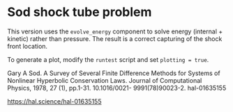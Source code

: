 # Sod shock tube problem

This version uses the `evolve_energy` component to solve energy
(internal + kinetic) rather than pressure. The result is a correct
capturing of the shock front location.

To generate a plot, modify the `runtest` script and set
`plotting = true`.

Gary A Sod. A Survey of Several Finite Difference Methods for Systems
of Nonlinear Hyperbolic Conservation Laws. Journal of Computational
Physics, 1978, 27 (1), pp.1-31. 10.1016/0021-
9991(78)90023-2. hal-01635155

https://hal.science/hal-01635155
